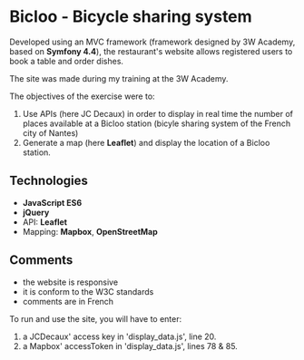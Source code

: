 # Bicloo - Bicycle sharing system
Developed using an MVC framework (framework designed by 3W Academy, based on __Symfony 4.4__), the restaurant's website allows registered users to book a table and order dishes.

The site was made during my training at the 3W Academy.

The objectives of the exercise were to:
1. Use APIs (here JC Decaux) in order to display in real time the number of places available at a Bicloo station (bicyle sharing system of the French city of Nantes)
2. Generate a map (here __Leaflet__) and display the location of a Bicloo station.

## Technologies
* __JavaScript ES6__
* __jQuery__
* API: __Leaflet__
* Mapping: __Mapbox__, __OpenStreetMap__

## Comments
* the website is responsive
* it is conform to the W3C standards
* comments are in French

To run and use the site, you will have to enter:
1. a JCDecaux' access key in 'display_data.js', line 20.
2. a Mapbox' accessToken in 'display_data.js', lines 78 & 85.